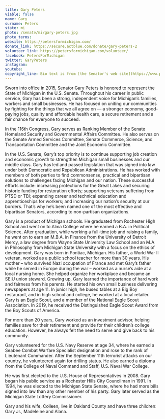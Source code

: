 ```yaml
---
title: Gary Peters
viable: false
name: Gary
surname: Peters
state: mi
photo: /senate/mi/gary-peters.jpg
photo_terms: 
website: https://petersformichigan.com/
donate_link: https://secure.actblue.com/donate/gary-peters-2
volunteer_link: https://petersformichigan.com/volunteer/
facebook: PetersForMichigan
twitter: GaryPeters
instagram: 
youtube: 
copyright_line: Bio text is from [the Senator's web site](https://www.peters.senate.gov/about/meet-gary).
---
```

Sworn into office in 2015, Senator Gary Peters is honored to represent the State of Michigan in the U.S. Senate. Throughout his career in public service, Gary has been a strong, independent voice for Michigan’s families, workers and small businesses. He has focused on uniting our communities by fighting for the things that we all agree on — a stronger economy, good-paying jobs, quality and affordable health care, a secure retirement and a fair chance for everyone to succeed.

In the 116th Congress, Gary serves as Ranking Member of the Senate Homeland Security and Governmental Affairs Committee. He also serves on the Senate Armed Services Committee, Senate Commerce, Science, and Transportation Committee and the Joint Economic Committee.

In the U.S. Senate, Gary’s top priority is to continue supporting job creation and economic growth to strengthen Michigan small businesses and our middle class. Gary has led and passed legislation that was signed into law under both Democratic and Republican Administrations. He has worked with members of both parties to find commonsense, practical and bipartisan solutions to challenges facing Michigan and our nation. These successful efforts include: increasing protections for the Great Lakes and securing historic funding for restoration efforts; supporting veterans suffering from PTSD or TBI; expanding career and technical education and apprenticeships for workers; and increasing our nation’s security at our borders. That’s why he’s been named one of the most effective and bipartisan Senators, according to non-partisan organizations.

Gary is a product of Michigan schools. He graduated from Rochester High School and went on to Alma College where he earned a B.A. in Political Science. After graduation, while working a full-time job and raising a family, he went on to earn an M.B.A. in Finance from the University of Detroit Mercy, a law degree from Wayne State University Law School and an M.A. in Philosophy from Michigan State University with a focus on the ethics of development. Gary was born in Pontiac, Michigan. His father, a World War II veteran, worked as a public school teacher for more than 30 years. His mother – who survived Nazi occupation of France and met Gary’s father while he served in Europe during the war – worked as a nurse’s aide at a local nursing home. She helped organize her workplace and became an SEIU union steward. Growing up, Gary learned the importance of hard work and fairness from his parents. He started his own small business delivering newspapers at age 11. In junior high, he bused tables at a Big Boy restaurant, and in high school and college, he worked at a local retailer. Gary is an Eagle Scout, and a member of the National Eagle Scout Association. In 2019, he received the Distinguished Eagle Scout Award from the Boy Scouts of America.

For more than 20 years, Gary worked as an investment advisor, helping families save for their retirement and provide for their children’s college education. However, he always felt the need to serve and give back to his community.

Gary volunteered for the U.S. Navy Reserve at age 34, where he earned a Seabee Combat Warfare Specialist designation and rose to the rank of Lieutenant Commander. After the September 11th terrorist attacks on our country, he volunteered again for drilling status. He also earned a diploma from the College of Naval Command and Staff, U.S. Naval War College.

He was first elected to the U.S. House of Representatives in 2008. Gary began his public service as a Rochester Hills City Councilman in 1991. In 1994, he was elected to the Michigan State Senate, where he had more bills signed into law than any other member of his party. Gary later served as the Michigan State Lottery Commissioner.

Gary and his wife, Colleen, live in Oakland County and have three children: Gary Jr., Madeleine and Alana.
